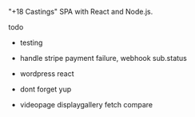 "+18 Castings" SPA with React and Node.js.

todo

- testing

- handle stripe payment failure, webhook sub.status
- wordpress react
- dont forget yup
- videopage displaygallery fetch compare
